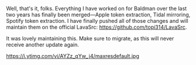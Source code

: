 Well, that's it, folks. Everything I have worked on for Baldman over the last two years has finally been merged—Apple token extraction, Tidal mirroring, Spotify token extraction. I have finally pushed all of those changes and will maintain them on the official LavaSrc: https://github.com/topi314/LavaSrc.  

It was lovely maintaining this. Make sure to migrate, as this will never receive another update again.

https://i.ytimg.com/vi/AYZz_qYw_j4/maxresdefault.jpg
